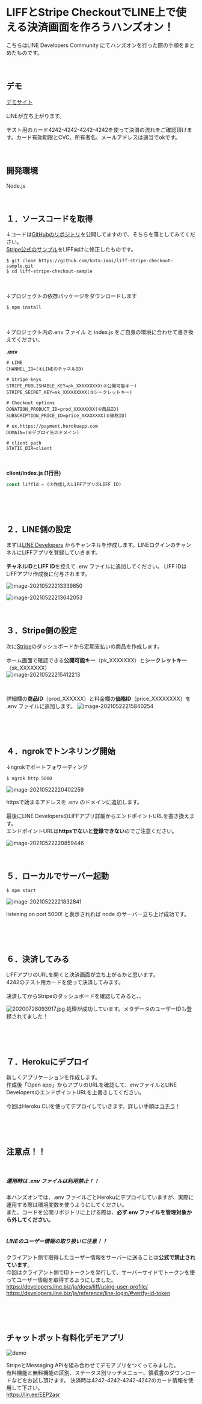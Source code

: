 # LIFFとStripe CheckoutでLINE上で使える決済画面を作ろうハンズオン！

こちらはLINE Developers Community にてハンズオンを行った際の手順をまとめたものです。
<br><br><br>

## デモ

[デモサイト](https://liff.line.me/1655194342-OBj3dG0j)<br><br>
LINEが立ち上がります。<br><br>
テスト用のカード4242-4242-4242-4242を使って決済の流れをご確認頂けます。カード有効期限とCVC、所有者名、メールアドレスは適当でokです。
<br><br><br>
## 開発環境
Node.js
<br><br><br>
## １．ソースコードを取得

↓コードは[GitHubのリポジトリ](https://github.com/kota-imai/liff-stripe-checkout-sample)を公開してますので、そちらを落としてみてください。<br>
[Stripe公式のサンプル](https://github.com/stripe-samples/checkout-subscription-and-add-on)をLIFF向けに修正したものです。

```
$ git clone https://github.com/kota-imai/liff-stripe-checkout-sample.git
$ cd liff-stripe-checkout-sample
```
<br><br>
↓プロジェクトの依存パッケージをダウンロードします

```
$ npm install
```
<br><br>
↓プロジェクト内の.env ファイル と index.js をご自身の環境に合わせて書き換えてください。

**.env**

```.env
# LINE
CHANNEL_ID=(①LINEのチャネルID)

# Stripe keys
STRIPE_PUBLISHABLE_KEY=pk_XXXXXXXXX(②公開可能キー)
STRIPE_SECRET_KEY=sk_XXXXXXXXX(③シークレットキー)

# Checkout options
DONATION_PRODUCT_ID=prod_XXXXXXXX(④商品ID)
SUBSCRIPTION_PRICE_ID=price_XXXXXXXX(⑤価格ID)

# ex.https://payment.herokuapp.com
DOMAIN=(⑥デプロイ先のドメイン)

# client path
STATIC_DIR=client
```
<br><br>
**client/index.js (1行目)**

```javascript
const liffId = (⑦作成したLIFFアプリのLIFF ID)
```
<br><br><br>
## ２．LINE側の設定

まずは[LINE Developers](https://developers.line.biz/ja/) からチャンネルを作成します。LINEログインのチャンネルにLIFFアプリを登録していきます。
<br><br>
**チャネルID**と**LIFF ID**を控えて .env ファイルに追加してください。
LIFF IDはLIFFアプリ作成後に付与されます。
<br>

![image-20210522213339850](https://user-images.githubusercontent.com/56163213/119226822-0cb18f00-bb46-11eb-9f5d-2491343eb5ad.png)

![image-20210522213642053](https://user-images.githubusercontent.com/56163213/119226859-24891300-bb46-11eb-9b02-f8709f0082b0.png)
<br><br><br>

## ３．Stripe側の設定

次に[Stripe](https://dashboard.stripe.com/dashboard)のダッシュボードから定期支払いの商品を作成します。
<br><br>
ホーム画面で確認できる**公開可能キー**（pk_XXXXXXX）と**シークレットキー**（sk_XXXXXXX）
<br>
![image-20210522215412213](https://user-images.githubusercontent.com/56163213/119227470-ffe26a80-bb48-11eb-953d-2d8a688c01a6.png)

<br>

詳細欄の**商品ID**（prod_XXXXXX）と料金欄の**価格ID**（price_XXXXXXXX）を .env ファイルに追加します。
![image-20210522215840254](https://user-images.githubusercontent.com/56163213/119227462-eb9e6d80-bb48-11eb-8773-b6a5f1898918.png)

<br><br><br>
## ４．ngrokでトンネリング開始

↓ngrokでポートフォワーディング

```
$ ngrok http 5000
```

![image-20210522220402259](https://user-images.githubusercontent.com/56163213/119227594-a7f83380-bb49-11eb-9b2e-e67a3cc98a0b.png)
<br>

httpsで始まるアドレスを .env のドメインに追加します。
<br><br>
最後にLINE DevelopersのLIFFアプリ詳細からエンドポイントURLを書き換えます。<br>
エンドポイントURLは**httpsでないと登録できない**のでご注意ください。

![image-20210522220859446](https://user-images.githubusercontent.com/56163213/119227727-5603dd80-bb4a-11eb-8753-e1e5c8b22c6a.png)
<br><br><br>

## ５．ローカルでサーバー起動

```
$ npm start
```

![image-20210522221832841](https://user-images.githubusercontent.com/56163213/119227992-ab8cba00-bb4b-11eb-9f4f-6b571df57fee.png)

listening on port 5000!  と表示されれば node のサーバー立ち上げ成功です。 




<br><br><br>


## ６．決済してみる

LIFFアプリのURLを開くと決済画面が立ち上がるかと思います。<br>
4242のテスト用カードを使って決済してみます。
<br><br>
決済してからStripeのダッシュボードを確認してみると、、

![20200728093917.jpg](https://qiita-image-store.s3.ap-northeast-1.amazonaws.com/0/594998/47bf7881-9853-bc57-c420-a4592150150b.jpeg)
処理が成功しています。メタデータのユーザーIDも登録されてました！


<br><br><br>


## ７．Herokuにデプロイ

新しくアプリケーションを作成します。
<br>
作成後「Open app」からアプリのURLを確認して、envファイルとLINE DevelopersのエンドポイントURLを上書きしてください。
<br><br>
今回はHeroku CLIを使ってデプロイしていきます。詳しい手順は[コチラ](https://devcenter.heroku.com/ja/articles/git)！


<br><br><br>





## 注意点！！

<br>

##### 運用時は .env ファイルは利用禁止！！

本ハンズオンでは、.env ファイルごとHerokuにデプロイしていますが、実際に運用する際は環境変数を使うようにしてください。<br>
また、コードを公開リポジトリに上げる際は、**必ず env ファイルを管理対象から外してください。**
<br><br>
##### LINEのユーザー情報の取り扱いに注意！！

クライアント側で取得したユーザー情報をサーバーに送ることは**公式で禁止されています**。<br>
今回はクライアント側でIDトークンを発行して、サーバーサイドでトークンを使ってユーザー情報を取得するようにしました。<br>
https://developers.line.biz/ja/docs/liff/using-user-profile/<br>
https://developers.line.biz/ja/reference/line-login/#verify-id-token<br>


<br><br><br>


## チャットボット有料化デモアプリ
![demo](https://mybucketkaonga9public.s3-ap-northeast-1.amazonaws.com/screen-20210527-212752.gif)

StripeとMessaging APIを組み合わせてデモアプリをつくってみました。<br>
有料機能と無料機能の区別、ステータス別リッチメニュー、領収書のダウンロードなどをお試し頂けます。
決済時は4242-4242-4242-4242のカード情報を使用して下さい。<br>
https://lin.ee/EEP2asr





<br><br><br>